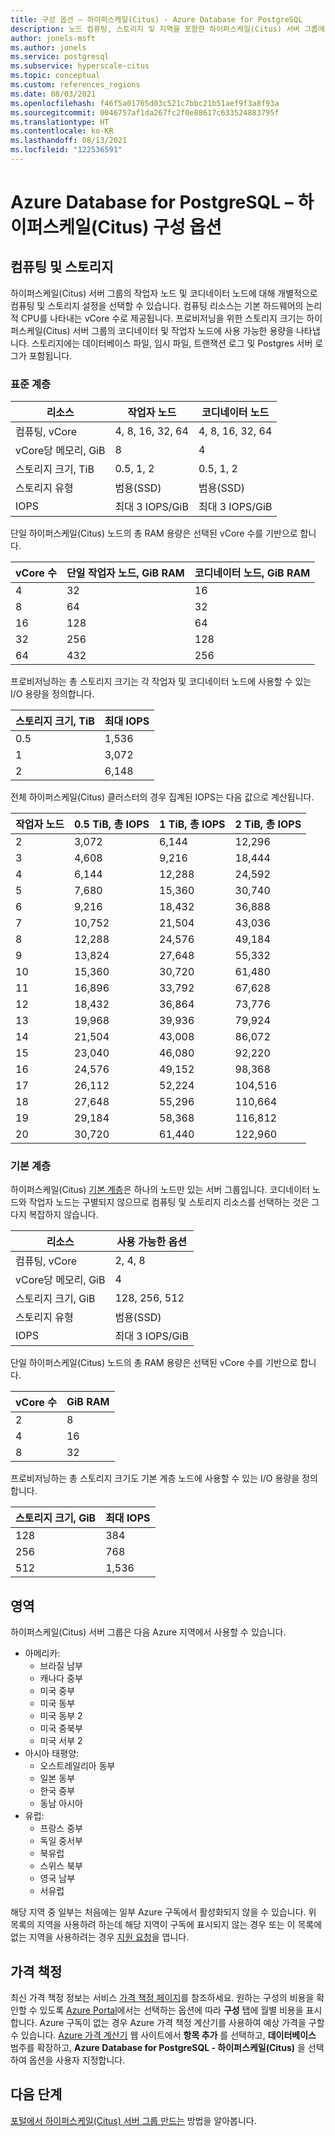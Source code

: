 ```yaml
---
title: 구성 옵션 – 하이퍼스케일(Citus) - Azure Database for PostgreSQL
description: 노드 컴퓨팅, 스토리지 및 지역을 포함한 하이퍼스케일(Citus) 서버 그룹에 대한 옵션입니다.
author: jonels-msft
ms.author: jonels
ms.service: postgresql
ms.subservice: hyperscale-citus
ms.topic: conceptual
ms.custom: references_regions
ms.date: 08/03/2021
ms.openlocfilehash: f46f5a01765d03c521c7bbc21b51aef9f3a8f93a
ms.sourcegitcommit: 0046757af1da267fc2f0e88617c633524883795f
ms.translationtype: HT
ms.contentlocale: ko-KR
ms.lasthandoff: 08/13/2021
ms.locfileid: "122536591"
---
```

# <a name="azure-database-for-postgresql--hyperscale-citus-configuration-options"></a>Azure Database for PostgreSQL – 하이퍼스케일(Citus) 구성 옵션

## <a name="compute-and-storage"></a>컴퓨팅 및 스토리지
 
하이퍼스케일(Citus) 서버 그룹의 작업자 노드 및 코디네이터 노드에 대해 개별적으로 컴퓨팅 및 스토리지 설정을 선택할 수 있습니다.  컴퓨팅 리소스는 기본 하드웨어의 논리적 CPU를 나타내는 vCore 수로 제공됩니다. 프로비저닝을 위한 스토리지 크기는 하이퍼스케일(Citus) 서버 그룹의 코디네이터 및 작업자 노드에 사용 가능한 용량을 나타냅니다. 스토리지에는 데이터베이스 파일, 임시 파일, 트랜잭션 로그 및 Postgres 서버 로그가 포함됩니다.

### <a name="standard-tier"></a>표준 계층
 
| 리소스              | 작업자 노드           | 코디네이터 노드      |
|-----------------------|-----------------------|-----------------------|
| 컴퓨팅, vCore       | 4, 8, 16, 32, 64      | 4, 8, 16, 32, 64      |
| vCore당 메모리, GiB | 8                     | 4                     |
| 스토리지 크기, TiB     | 0.5, 1, 2             | 0.5, 1, 2             |
| 스토리지 유형          | 범용(SSD) | 범용(SSD) |
| IOPS                  | 최대 3 IOPS/GiB      | 최대 3 IOPS/GiB      |

단일 하이퍼스케일(Citus) 노드의 총 RAM 용량은 선택된 vCore 수를 기반으로 합니다.

| vCore 수 | 단일 작업자 노드, GiB RAM | 코디네이터 노드, GiB RAM |
|--------|--------------------------|---------------------------|
| 4      | 32                       | 16                        |
| 8      | 64                       | 32                        |
| 16     | 128                      | 64                        |
| 32     | 256                      | 128                       |
| 64     | 432                      | 256                       |

프로비저닝하는 총 스토리지 크기는 각 작업자 및 코디네이터 노드에 사용할 수 있는 I/O 용량을 정의합니다.

| 스토리지 크기, TiB | 최대 IOPS |
|-------------------|--------------|
| 0.5               | 1,536        |
| 1                 | 3,072        |
| 2                 | 6,148        |

전체 하이퍼스케일(Citus) 클러스터의 경우 집계된 IOPS는 다음 값으로 계산됩니다.

| 작업자 노드 | 0.5 TiB, 총 IOPS | 1 TiB, 총 IOPS | 2 TiB, 총 IOPS |
|--------------|---------------------|-------------------|-------------------|
| 2            | 3,072               | 6,144             | 12,296            |
| 3            | 4,608               | 9,216             | 18,444            |
| 4            | 6,144               | 12,288            | 24,592            |
| 5            | 7,680               | 15,360            | 30,740            |
| 6            | 9,216               | 18,432            | 36,888            |
| 7            | 10,752              | 21,504            | 43,036            |
| 8            | 12,288              | 24,576            | 49,184            |
| 9            | 13,824              | 27,648            | 55,332            |
| 10           | 15,360              | 30,720            | 61,480            |
| 11           | 16,896              | 33,792            | 67,628            |
| 12           | 18,432              | 36,864            | 73,776            |
| 13           | 19,968              | 39,936            | 79,924            |
| 14           | 21,504              | 43,008            | 86,072            |
| 15           | 23,040              | 46,080            | 92,220            |
| 16           | 24,576              | 49,152            | 98,368            |
| 17           | 26,112              | 52,224            | 104,516           |
| 18           | 27,648              | 55,296            | 110,664           |
| 19           | 29,184              | 58,368            | 116,812           |
| 20           | 30,720              | 61,440            | 122,960           |

### <a name="basic-tier"></a>기본 계층

하이퍼스케일(Citus) [기본 계층](concepts-hyperscale-tiers.md)은 하나의 노드만 있는 서버 그룹입니다.  코디네이터 노드와 작업자 노드는 구별되지 않으므로 컴퓨팅 및 스토리지 리소스를 선택하는 것은 그다지 복잡하지 않습니다.

| 리소스              | 사용 가능한 옵션     |
|-----------------------|-----------------------|
| 컴퓨팅, vCore       | 2, 4, 8               |
| vCore당 메모리, GiB | 4                     |
| 스토리지 크기, GiB     | 128, 256, 512         |
| 스토리지 유형          | 범용(SSD) |
| IOPS                  | 최대 3 IOPS/GiB      |

단일 하이퍼스케일(Citus) 노드의 총 RAM 용량은 선택된 vCore 수를 기반으로 합니다.

| vCore 수 | GiB RAM |
|--------|---------|
| 2      | 8       |
| 4      | 16      |
| 8      | 32      |

프로비저닝하는 총 스토리지 크기도 기본 계층 노드에 사용할 수 있는 I/O 용량을 정의합니다.

| 스토리지 크기, GiB | 최대 IOPS |
|-------------------|--------------|
| 128               | 384          |
| 256               | 768          |
| 512               | 1,536        |

## <a name="regions"></a>영역
하이퍼스케일(Citus) 서버 그룹은 다음 Azure 지역에서 사용할 수 있습니다.

* 아메리카:
    * 브라질 남부
    * 캐나다 중부
    * 미국 중부
    * 미국 동부
    * 미국 동부 2
    * 미국 중북부
    * 미국 서부 2
* 아시아 태평양:
    * 오스트레일리아 동부
    * 일본 동부
    * 한국 중부
    * 동남 아시아
* 유럽:
    * 프랑스 중부
    * 독일 중서부
    * 북유럽
    * 스위스 북부
    * 영국 남부
    * 서유럽

해당 지역 중 일부는 처음에는 일부 Azure 구독에서 활성화되지 않을 수 있습니다. 위 목록의 지역을 사용하려 하는데 해당 지역이 구독에 표시되지 않는 경우 또는 이 목록에 없는 지역을 사용하려는 경우 [지원 요청](https://portal.azure.com/#blade/Microsoft_Azure_Support/HelpAndSupportBlade/newsupportrequest)을 엽니다.

## <a name="pricing"></a>가격 책정
최신 가격 책정 정보는 서비스 [가격 책정 페이지](https://azure.microsoft.com/pricing/details/postgresql/)를 참조하세요.
원하는 구성의 비용을 확인할 수 있도록 [Azure Portal](https://portal.azure.com/#create/Microsoft.PostgreSQLServer)에서는 선택하는 옵션에 따라 **구성** 탭에 월별 비용을 표시합니다. Azure 구독이 없는 경우 Azure 가격 책정 계산기를 사용하여 예상 가격을 구할 수 있습니다. [Azure 가격 계산기](https://azure.microsoft.com/pricing/calculator/) 웹 사이트에서 **항목 추가** 를 선택하고, **데이터베이스** 범주를 확장하고, **Azure Database for PostgreSQL - 하이퍼스케일(Citus)** 을 선택하여 옵션을 사용자 지정합니다.
 
## <a name="next-steps"></a>다음 단계
[포털에서 하이퍼스케일(Citus) 서버 그룹 만드는](quickstart-create-hyperscale-portal.md) 방법을 알아봅니다.
